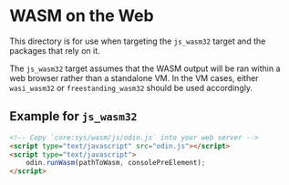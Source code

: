 # WASM on the Web

This directory is for use when targeting the `js_wasm32` target and the packages that rely on it.

The `js_wasm32` target assumes that the WASM output will be ran within a web browser rather than a standalone VM. In the VM cases, either `wasi_wasm32` or `freestanding_wasm32` should be used accordingly.

## Example for `js_wasm32`

```html
<!-- Copy `core:sys/wasm/js/odin.js` into your web server -->
<script type="text/javascript" src="odin.js"></script>
<script type="text/javascript">
	odin.runWasm(pathToWasm, consolePreElement);
</script>
```
